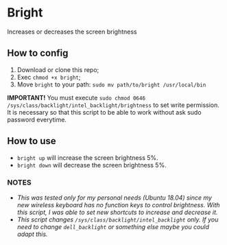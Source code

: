 # Bright
Increases or decreases the screen brightness


## How to config
1. Download or clone this repo;
2. Exec `chmod +x bright`;
3. Move `bright` to your path: `sudo mv path/to/bright /usr/local/bin`

**IMPORTANT!**
You must execute `sudo chmod 0646 /sys/class/backlight/intel_backlight/brightness` to set write permission. It is necessary so that this script to be able to work without ask sudo password everytime.


## How to use
- `bright up` will increase the screen brightness 5%.
- `bright down` will decrease the screen brightness 5%.


### NOTES
- *This was tested only for my personal needs (Ubuntu 18.04) since my new wireless keyboard has no function keys to control brightness. With this script, I was able to set new shortcuts to increase and decrease it.*
- *This script changes `/sys/class/backlight/intel_backlight` only. If you need to change `dell_backlight` or something else maybe you could adapt this.*
